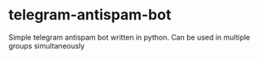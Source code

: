 # telegram-antispam-bot
Simple telegram antispam bot written in python. Can be used in multiple groups simultaneously
